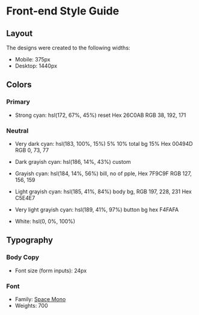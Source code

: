 # Front-end Style Guide

## Layout

The designs were created to the following widths:

- Mobile: 375px
- Desktop: 1440px

## Colors

### Primary

- Strong cyan: hsl(172, 67%, 45%) reset Hex 26C0AB RGB 38, 192, 171

### Neutral

- Very dark cyan: hsl(183, 100%, 15%) 5% 10% total bg 15% Hex 00494D RGB 0, 73, 77

- Dark grayish cyan: hsl(186, 14%, 43%) custom 

- Grayish cyan: hsl(184, 14%, 56%) bill, no of pple, Hex 7F9C9F RGB 127, 156, 159

- Light grayish cyan: hsl(185, 41%, 84%) body bg, RGB 197, 228, 231 Hex C5E4E7

- Very light grayish cyan: hsl(189, 41%, 97%) button bg hex F4FAFA 

- White: hsl(0, 0%, 100%)

## Typography

### Body Copy

- Font size (form inputs): 24px

### Font

- Family: [Space Mono](https://fonts.google.com/specimen/Space+Mono)
- Weights: 700
